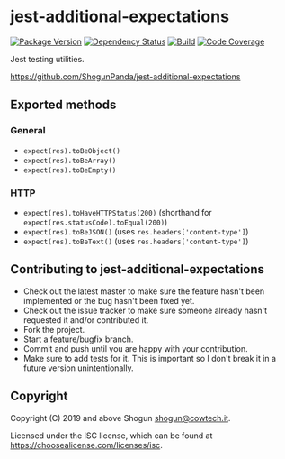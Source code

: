 # jest-additional-expectations

[![Package Version](https://img.shields.io/npm/v/jest-additional-expectations.svg)](https://npm.im/jest-additional-expectations)
[![Dependency Status](https://img.shields.io/david/ShogunPanda/jest-additional-expectations)](https://david-dm.org/ShogunPanda/jest-additional-expectations)
[![Build](https://github.com/ShogunPanda/jest-additional-expectations/workflows/CI/badge.svg)](https://github.com/ShogunPanda/jest-additional-expectations/actions?query=workflow%3ACI)
[![Code Coverage](https://img.shields.io/codecov/c/gh/ShogunPanda/jest-additional-expectations?token=nHyfDsQISq)](https://codecov.io/gh/ShogunPanda/jest-additional-expectations)

Jest testing utilities.

https://github.com/ShogunPanda/jest-additional-expectations

## Exported methods

### General

- `expect(res).toBeObject()`
- `expect(res).toBeArray()`
- `expect(res).toBeEmpty()`

### HTTP

- `expect(res).toHaveHTTPStatus(200)` (shorthand for `expect(res.statusCode).toEqual(200)`)
- `expect(res).toBeJSON()` (uses `res.headers['content-type']`)
- `expect(res).toBeText()` (uses `res.headers['content-type']`)

## Contributing to jest-additional-expectations

- Check out the latest master to make sure the feature hasn't been implemented or the bug hasn't been fixed yet.
- Check out the issue tracker to make sure someone already hasn't requested it and/or contributed it.
- Fork the project.
- Start a feature/bugfix branch.
- Commit and push until you are happy with your contribution.
- Make sure to add tests for it. This is important so I don't break it in a future version unintentionally.

## Copyright

Copyright (C) 2019 and above Shogun <shogun@cowtech.it>.

Licensed under the ISC license, which can be found at https://choosealicense.com/licenses/isc.
